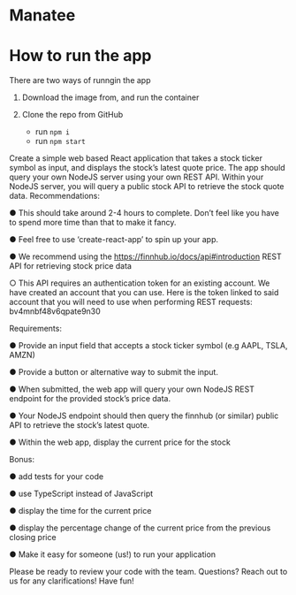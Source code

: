 # Manatee

# How to run the app

There are two ways of runngin the app

1. Download the image from, and run the container

2. Clone the repo from GitHub
    - run `npm i`
    - run `npm start`


Create a simple web based React application that takes a stock ticker symbol as input, and
displays the stock’s latest quote price. The app should query your own NodeJS server using
your own REST API. Within your NodeJS server, you will query a public stock API to retrieve the
stock quote data.
Recommendations:

● This should take around 2-4 hours to complete. Don’t feel like you have to spend more
time than that to make it fancy.

● Feel free to use ‘create-react-app’ to spin up your app.

● We recommend using the https://finnhub.io/docs/api#introduction REST API for
retrieving stock price data

○ This API requires an authentication token for an existing account. We have
created an account that you can use. Here is the token linked to said account
that you will need to use when performing REST requests:
bv4mnbf48v6qpate9n30

Requirements:

● Provide an input field that accepts a stock ticker symbol (e.g AAPL, TSLA, AMZN)

● Provide a button or alternative way to submit the input.

● When submitted, the web app will query your own NodeJS REST endpoint for the
provided stock’s price data.

● Your NodeJS endpoint should then query the finnhub (or similar) public API to
retrieve the stock’s latest quote.

● Within the web app, display the current price for the stock

Bonus:

● add tests for your code

● use TypeScript instead of JavaScript

● display the time for the current price

● display the percentage change of the current price from the previous closing
price

● Make it easy for someone (us!) to run your application

Please be ready to review your code with the team.
Questions? Reach out to us for any clarifications! Have fun!